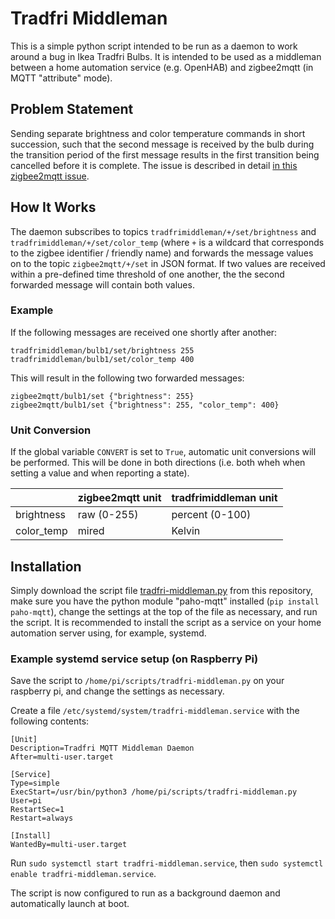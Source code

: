 # Tradfri Middleman
This is a simple python script intended to be run as a daemon to work around a bug in Ikea Tradfri Bulbs. It is
intended to be used as a middleman between a home automation service (e.g. OpenHAB) and zigbee2mqtt (in MQTT
"attribute" mode).

## Problem Statement
Sending separate brightness and color temperature commands in short succession, such that the second message
is received by the bulb during the transition period of the first message results in the first transition
being cancelled before it is complete. The issue is described in detail
[in this zigbee2mqtt issue](https://github.com/Koenkk/zigbee2mqtt/issues/1810).

## How It Works
The daemon subscribes to topics ``tradfrimiddleman/+/set/brightness`` and ``tradfrimiddleman/+/set/color_temp`` (where ``+``
is a wildcard that corresponds to the zigbee identifier / friendly name) and forwards the message values on to the topic
``zigbee2mqtt/+/set`` in JSON format. If two values are received within a pre-defined time threshold of one another, the
the second forwarded message will contain both values.

### Example
If the following messages are received one shortly after another:
```
tradfrimiddleman/bulb1/set/brightness 255
tradfrimiddleman/bulb1/set/color_temp 400
```
This will result in the following two forwarded messages:
```
zigbee2mqtt/bulb1/set {"brightness": 255}
zigbee2mqtt/bulb1/set {"brightness": 255, "color_temp": 400}
```

### Unit Conversion
If the global variable ``CONVERT`` is set to ``True``, automatic unit conversions will be performed. This will be done
in both directions (i.e. both wheh when setting a value and when reporting a state).

|            | zigbee2mqtt unit | tradfrimiddleman unit |
|------------|------------------|-----------------------|
| brightness | raw (0-255)      | percent (0-100)       |
| color_temp | mired            | Kelvin                |

## Installation
Simply download the script file [tradfri-middleman.py](tradfri-middleman.py) from this repository, make sure you have
the python module "paho-mqtt" installed (``pip install paho-mqtt``), change the settings at the top of the file as
necessary, and run the script. It is recommended to install the script as a service on your home automation server
using, for example, systemd.

### Example systemd service setup (on Raspberry Pi)
Save the script to ``/home/pi/scripts/tradfri-middleman.py`` on your raspberry pi, and change the settings as necessary.

Create a file ``/etc/systemd/system/tradfri-middleman.service`` with the following contents:
```
[Unit]
Description=Tradfri MQTT Middleman Daemon
After=multi-user.target

[Service]
Type=simple
ExecStart=/usr/bin/python3 /home/pi/scripts/tradfri-middleman.py
User=pi
RestartSec=1
Restart=always

[Install]
WantedBy=multi-user.target
```

Run ``sudo systemctl start tradfri-middleman.service``, then ``sudo systemctl enable tradfri-middleman.service``.

The script is now configured to run as a background daemon and automatically launch at boot.